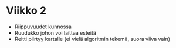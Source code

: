 # Viikko 2

- Riippuvuudet kunnossa
- Ruudukko johon voi laittaa esteitä
- Reitti piirtyy kartalle (ei vielä algoritmin tekemä, suora viiva vain)